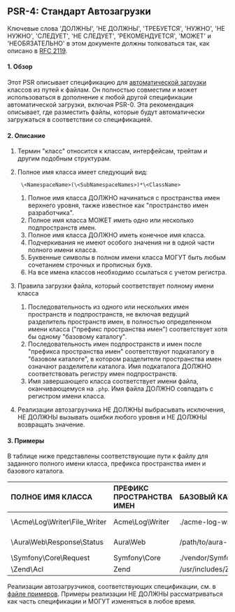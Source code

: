 ## PSR-4: Стандарт Автозагрузки

Ключевые слова 'ДОЛЖНЫ', 'НЕ ДОЛЖНЫ', 'ТРЕБУЕТСЯ', 'НУЖНО', 'НЕ НУЖНО', 'СЛЕДУЕТ', 'НЕ СЛЕДУЕТ', 'РЕКОМЕНДУЕТСЯ', 'МОЖЕТ' и 'НЕОБЯЗАТЕЛЬНО' в этом документе должны толковаться так, как описано в [RFC 2119](../rfc2119.md).

#### 1. Обзор

Этот PSR описывает спецификацию для [автоматической загрузки][phpautoload] классов из путей к файлам. Он полностью совместим и может использоваться в дополнение к любой другой спецификации автоматической загрузки, включая PSR-0. Эта рекомендация описывает, где разместить файлы, которые будут автоматически загружаться в соответствии со спецификацией.

#### 2. Описание

1. Термин "класс" относится к классам, интерфейсам, трейтам и другим подобным структурам.

1. Полное имя класса имеет следующий вид:

    ` \<NamespaceName>(\<SubNamespaceNames>)*\<ClassName>`

    1. Полное имя класса ДОЛЖНО начинаться с пространства имен верхнего уровня, также известное как "пространство имен разработчика".
    2. Полное имя класса МОЖЕТ иметь одно или несколько подпространств имен.
    3. Полное имя класса ДОЛЖНО иметь конечное имя класса.
    4. Подчеркивания не имеют особого значения ни в одной части полного имени класса.
    5. Буквенные символы в полном имени класса МОГУТ быть любым сочетанием строчных и прописных букв.
    6. На все имена классов необходимо ссылаться с учетом регистра.

1. Правила загрузки файла, который соответствует полному имени класса

    1. Последовательность из одного или нескольких имен пространств и подпространств, не включая ведущий разделитель пространств имен, в полностью определенном имени класса ("префикс пространства имен") соответствует хотя бы одному "базовому каталогу".
    2. Последовательность имен подпространств и имен после "префикса пространства имен" соответствуют подкаталогу в "базовом каталоге", в котором разделители пространства имен означают разделители каталога. Имя подкаталога ДОЛЖНО соответствовать регистру имен подпространств.
    3. Имя завершающего класса соответствует имени файла, оканчивающемуся на `.php`. Имя файла ДОЛЖНО совпадать с регистром имени класса.

1. Реализации автозагрузчика НЕ ДОЛЖНЫ выбрасывать исключения, НЕ ДОЛЖНЫ вызывать ошибки любого уровня и НЕ ДОЛЖНЫ возвращать значение.

#### 3. Примеры

В таблице ниже представлены соответствующие пути к файлу для заданного полного имени класса, префикса пространства имен и базового каталога.

|ПОЛНОЕ ИМЯ КЛАССА           |ПРЕФИКС ПРОСТРАНСТВА ИМЕН|БАЗОВЫЙ КАТАЛОГ       |РЕЗУЛЬТИРУЮЩИЙ ПУТЬ К ФАЙЛУ              |
|:---------------------------|:------------------------|:---------------------|:----------------------------------------|
|\Acme\Log\Writer\File_Writer|Acme\Log\Writer          |./acme-log-writer/lib/|./acme-log-writer/lib/File_Writer.php    |
|\Aura\Web\Response\Status   |Aura\Web                 |/path/to/aura-web/src/|/path/to/aura-web/src/Response/Status.php|
|\Symfony\Core\Request       |Symfony\Core             |./vendor/Symfony/Core/|./vendor/Symfony/Core/Request.php        |
|\Zend\Acl                   |Zend                     |/usr/includes/Zend/   |/usr/includes/Zend/Acl.php               |

Реализации автозагрузчиков, соответствующих спецификации, см. в [файле примеров][example]. Примеры реализации НЕ ДОЛЖНЫ рассматриваться как часть спецификации и МОГУТ изменяться в любое время.

[phpautoload]: https://www.php.net/autoload
[example]: https://github.com/php-fig/fig-standards/blob/master/accepted/PSR-4-autoloader-examples.md
